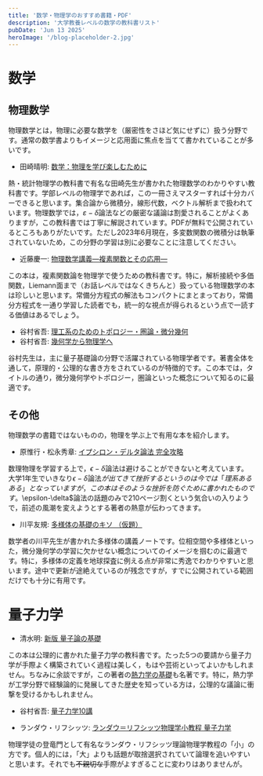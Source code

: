 ```yaml
---
title: '数学・物理学のおすすめ書籍・PDF'
description: '大学教養レベルの数学の教科書リスト'
pubDate: 'Jun 13 2025'
heroImage: '/blog-placeholder-2.jpg'
---
```


# 数学
## 物理数学
物理数学とは，物理に必要な数学を（厳密性をさほど気にせずに）扱う分野です。通常の数学書よりもイメージと応用面に焦点を当てて書かれていることが多いです。

- 田崎晴明: [数学：物理を学び楽しむために](https://www.gakushuin.ac.jp/~881791/mathbook/)

熱・統計物理学の教科書で有名な田崎先生が書かれた物理数学のわかりやすい教科書です。学部レベルの物理学であれば，この一冊さえマスターすれば十分カバーできると思います。集合論から微積分，線形代数，ベクトル解析まで扱われています。物理数学では，$\varepsilon-\delta$論法などの厳密な議論は割愛されることがよくありますが，この教科書では丁寧に解説されています。PDFが無料で公開されているところもありがたいです。ただし2023年6月現在，多変数関数の微積分は執筆されていないため，この分野の学習は別に必要なことに注意してください。

- 近藤慶一: [物理数学講義―複素関数とその応用―](https://www.kyoritsu-pub.co.jp/book/b10011790.html)

この本は，複素関数論を物理学で使うための教科書です。特に，解析接続や多価関数，Liemann面まで（お話レベルではなくきちんと）扱っている物理数学の本は珍しいと思います。常備分方程式の解法もコンパクトにまとまっており，常備分方程式を一通り学習した読者でも，統一的な視点が得られるという点で一読する価値はあるでしょう。

- 谷村省吾: [理工系のためのトポロジー・圏論・微分幾何](https://www.saiensu.co.jp/search/?isbn=978-4-7819-9901-2&y=2013)
- 谷村省吾: [幾何学から物理学へ](https://www.saiensu.co.jp/search/?isbn=978-4-7819-9980-7&y=2020)

谷村先生は，主に量子基礎論の分野で活躍されている物理学者です。著書全体を通して，原理的・公理的な書き方をされているのが特徴的です。この本では，タイトルの通り，微分幾何学やトポロジー，圏論といった概念について知るのに最適です。

## その他
物理数学の書籍ではないものの，物理を学ぶ上で有用な本を紹介します。

- 原惟行・松永秀章: [イプシロン・デルタ論法 完全攻略](https://www.kyoritsu-pub.co.jp/book/b10008061.html)

数理物理を学習する上で，$\epsilon-\delta$論法は避けることができないと考えています。大学1年生でいきなり$\epsilon-\delta$論法$が出てきて挫折するというのは今では「理系あるある」となっていますが，この本はそのような挫折を防ぐために書かれたものです。$\epsilon-\delta$論法の話題のみで210ページ割くという気合いの入りようで，前述の風潮を変えようとする著者の熱意が伝わってきます。

- 川平友規: [多様体の基礎のキソ （仮題）](https://www1.econ.hit-u.ac.jp/kawahira/courses/kiso.html)

数学者の川平先生が書かれた多様体の講義ノートです。位相空間や多様体といった，微分幾何学の学習に欠かせない概念についてのイメージを掴むのに最適です。特に，多様体の定義を地球探査に例える点が非常に秀逸でわかりやすいと思います。途中で更新が途絶えているのが残念ですが，すでに公開されている範囲だけでも十分に有用です。


# 量子力学
- 清水明: [新版 量子論の基礎](http://saiensu.co.jp/search/?isbn=978-4-7819-1062-8&y=2004)

この本は公理的に書かれた量子力学の教科書です。たった5つの要請から量子力学が手際よく構築されていく過程は美しく，もはや芸術といってよいかもしれません。ちなみに余談ですが，この著者の[熱力学の基礎](https://www.utp.or.jp/book/b555767.html)も名著です。特に，熱力学が工学分野で経験論的に発展してきた歴史を知っている方は，公理的な議論に衝撃を受けるかもしれません。

- 谷村省吾: [量子力学10講](https://www.unp.or.jp/ISBN/ISBN978-4-8158-1049-8.html)

- ランダウ・リフシッツ: [ランダウ＝リフシッツ物理学小教程 量子力学](https://www.chikumashobo.co.jp/product/9784480091505/)

物理学徒の登竜門として有名なランダウ・リフシッツ理論物理学教程の「小」の方です。個人的には，「大」よりも話題が取捨選択されていて論理を追いやすいと思います。それでも~~不親切な~~手際がよすぎることに変わりはありませんが。